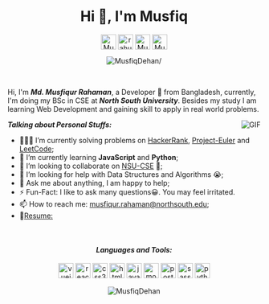 <h1 align="center">Hi 👋, I'm Musfiq</h1>

<p align="center">
<a href=https://twitter.com/MusfiqDehan target="blank"><img align="center" src=https://cdn.jsdelivr.net/npm/simple-icons@3.0.1/icons/twitter.svg alt="MusfiqDehan" width="30" height="30" /></a>
<a href=https://linkedin.com/in/MusfiqDehan target="blank"><img align="center" src=https://cdn.jsdelivr.net/npm/simple-icons@3.0.1/icons/linkedin.svg alt="rahuldkjain" width="30" height="30" /></a>
<a href=https://leetcode.com/MusfiqDehan target="blank"><img align="center" src=https://cdn.jsdelivr.net/npm/simple-icons@3.0.1/icons/leetcode.svg alt="MusfiqDehan" padding="10" width="30" height="30" /></a>
<a href=https://freecodecamp.com/MusfiqDehan target="blank"><img align="center" src=https://cdn.jsdelivr.net/npm/simple-icons@3.0.1/icons/freecodecamp.svg alt="MusfiqDehan" width="30" height="30" /></a>
</p>

<p align="center"> <img src=https://komarev.com/ghpvc/?username=MusfiqDehan alt=MusfiqDehan/> </p>

<br/>

Hi, I'm ***Md. Musfiqur Rahaman***, a Developer 🚀 from Bangladesh, currently, I'm doing my BSc in CSE at ***North South University***. Besides my study I am learning Web Development and gaining skill to apply in real world problems.

  <img align="right" alt="GIF" src="https://media.giphy.com/media/L8K62iTDkzGX6/giphy.gif" />
  
***Talking about Personal Stuffs:***

- 👨🏽‍💻 I’m currently solving problems on [HackerRank](https://github.com/MusfiqDehan/HackerRank), [Project-Euler](https://github.com/MusfiqDehan/Project-Euler) and [LeetCode](https://github.com/MusfiqDehan/LeetCode);
- 🌱 I’m currently learning **JavaScript** and **Python**; 
- 👯 I’m looking to collaborate on [NSU-CSE](https://github.com/MusfiqDehan) 🤝;
- 🤔 I’m looking for help with Data Structures and Algorithms 😭;
- 💬 Ask me about anything, I am happy to help;
- ⚡️ Fun-Fact: I like to ask many questions😀. You may feel irritated.
- 📫 How to reach me: musfiqur.rahaman@northsouth.edu;
- 📝<a download href="#">Resume: </a>

<br>

<h4 align="center"><i>Languages and Tools:</i></h4>  
<p align="center"><img src=https://konpa.github.io/devicon/devicon.git/icons/git/git-original-wordmark.svg alt=vuejs width="30" height="30"/> <img src=https://konpa.github.io/devicon/devicon.git/icons/bootstrap/bootstrap-original-wordmark.svg alt=react width="30" height="30"/> <img src=https://konpa.github.io/devicon/devicon.git/icons/css3/css3-original-wordmark.svg alt=css3 width="30" height="30"/> <img src=https://konpa.github.io/devicon/devicon.git/icons/html5/html5-original-wordmark.svg alt=html5 width="30" height="30"/> <img src=https://konpa.github.io/devicon/devicon.git/icons/javascript/javascript-original.svg alt=javascript width="30" height="30"/> <img src=https://konpa.github.io/devicon/devicon.git/icons/mongodb/mongodb-original-wordmark.svg alt=mongodb width="30" height="30"/> <img src=https://konpa.github.io/devicon/devicon.git/icons/mysql/mysql-original-wordmark.svg alt=postgresql width="30" height="30"/> <img src=https://konpa.github.io/devicon/devicon.git/icons/sass/sass-original.svg alt=sass width="30" height="30"/> <img src=https://konpa.github.io/devicon/devicon.git/icons/python/python-original-wordmark.svg alt=python width="30" height="30"/></p>
<p align="center"> <img src=https://github-readme-stats.vercel.app/api?username=MusfiqDehan&show_icons=true alt=MusfiqDehan /> </p>
